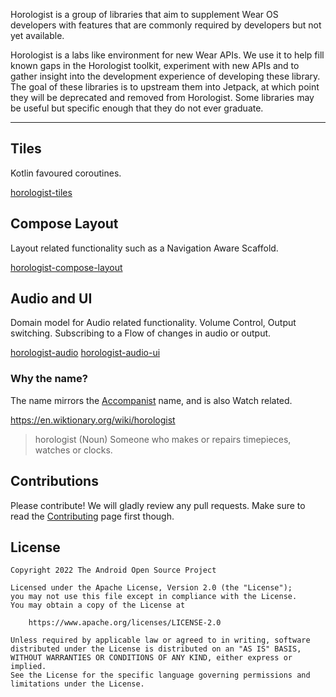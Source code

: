 Horologist is a group of libraries that aim to supplement Wear OS developers with features that are commonly required by developers but not yet available.

Horologist is a labs like environment for new Wear APIs. We use it to help fill known gaps in the Horologist toolkit, experiment with new APIs and to gather insight into the development experience of developing these library. The goal of these libraries is to upstream them into Jetpack, at which point they will be deprecated and removed from Horologist. Some libraries may be useful but specific enough that they do not ever graduate.

---

## Tiles

Kotlin favoured coroutines.

[horologist-tiles](./tiles)

## Compose Layout

Layout related functionality such as a Navigation Aware Scaffold.

[horologist-compose-layout](./compose-layout)

## Audio and UI

Domain model for Audio related functionality.  Volume Control, Output switching.
Subscribing to a Flow of changes in audio or output.

[horologist-audio](./audio)
[horologist-audio-ui](./audio-ui)

### Why the name?

The name mirrors the [Accompanist](https://github.com/google/accompanist) name, and is also Watch related.

https://en.wiktionary.org/wiki/horologist

> horologist (Noun)
>    Someone who makes or repairs timepieces, watches or clocks.

## Contributions

Please contribute! We will gladly review any pull requests.
Make sure to read the [Contributing](CONTRIBUTING.md) page first though.

## License

```
Copyright 2022 The Android Open Source Project

Licensed under the Apache License, Version 2.0 (the "License");
you may not use this file except in compliance with the License.
You may obtain a copy of the License at

    https://www.apache.org/licenses/LICENSE-2.0

Unless required by applicable law or agreed to in writing, software
distributed under the License is distributed on an "AS IS" BASIS,
WITHOUT WARRANTIES OR CONDITIONS OF ANY KIND, either express or implied.
See the License for the specific language governing permissions and
limitations under the License.
```
